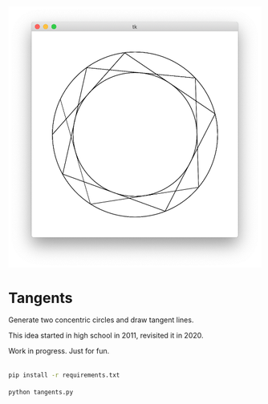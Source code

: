
![](img/image.png)


# Tangents

Generate two concentric circles and draw tangent lines.

This idea started in high school in 2011, revisited it in 2020.

Work in progress. Just for fun.

```bash

pip install -r requirements.txt

python tangents.py
```
